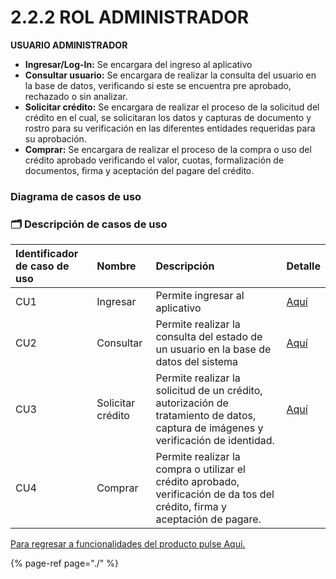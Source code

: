 # 2.2.2 ROL ADMINISTRADOR

**USUARIO ADMINISTRADOR**

* **Ingresar/Log-In:** Se encargara del ingreso al aplicativo
* **Consultar usuario:** Se encargara de realizar la consulta del usuario en la base de datos, verificando si este se encuentra pre aprobado, rechazado o sin analizar.
* **Solicitar crédito:** Se encargara de realizar el proceso de la solicitud del crédito en el cual, se solicitaran los datos y capturas de documento y rostro para su verificación en las diferentes entidades requeridas para su aprobación. 
* **Comprar:** Se encargara de realizar el proceso de la compra o uso del crédito aprobado verificando el valor, cuotas, formalización de documentos, firma y aceptación del pagare del crédito.

### Diagrama de casos de uso

### 🗂 Descripción de casos de uso

| Identificador de caso de uso | Nombre | Descripción | Detalle |
| :--- | :--- | :--- | :--- |
| CU1 | Ingresar | Permite ingresar al aplicativo | [Aquí]() |
| CU2 | Consultar | Permite realizar la consulta del estado de un usuario en la base de datos del sistema | [Aquí]() |
| CU3 | Solicitar crédito | Permite realizar la solicitud de un crédito, autorización de tratamiento de datos, captura de imágenes y verificación de identidad. | [Aquí]() |
| CU4 | Comprar | Permite realizar la compra o utilizar el crédito aprobado, verificación de da tos del crédito, firma y aceptación de pagare. |  |

[Para regresar a funcionalidades del producto pulse Aquí. ](./)

{% page-ref page="./" %}

